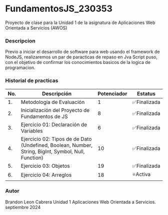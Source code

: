 # FundamentosJS_230353
Proyecto de clase para la Unidad 1 de la asignatura de Aplicaciones Web Orientada a Servicios (AWOS)


### Descripcion 
Previo a iniciar el desarrollo de software para web usando el framework de NodeJS, realizaremos un par de paracticas de repaso en Jva Script puso, con el objetivo de confirmar los conocimientos basicos de la logica de programacion.

### Historial de practicas

|No.|Descripción|Potenciador|Estatus|
|--|--|--|--|
|1.|Metodología de Evaluación|1| ✅Finalizada|
|2.|Inicialización del Proyecto de Fundamentos de JS|8| ✅Finalizada|
|3.|Ejercicio 01: Declaración de Variables|6| ✅Finalizada|
|4.|Ejercicio 02: Tipos de de Dato (Undefined, Boolean, Number, String, BigInt, Symbol, Null, Function)|10| ✅Finalizada|
|5.|Ejercicio 03: Objetos|19| ✅Finalizada|
|6.|Ejercicio 04: Arreglos|18| ⭐Activa|

### Autor 
Brandon Leon Cabrera
Unidad 1
Aplicaciones Web Orientada a Servicios.
septiembre 2024